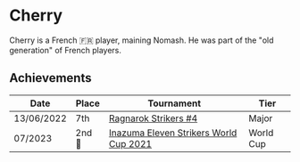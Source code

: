 # Cherry

Cherry is a French :fr: player, maining Nomash.
He was part of the "old generation" of French players.

## Achievements

|Date|Place|Tournament|Tier|
|-|-|-|-|
| 13/06/2022 | 7th | [Ragnarok Strikers #4](../../tournaments/ragna/ragna4.md) | Major |
| 07/2023 |2nd :2nd_place_medal: | [Inazuma Eleven Strikers World Cup 2021](../../tournaments/worldcup21.md) | World Cup |
